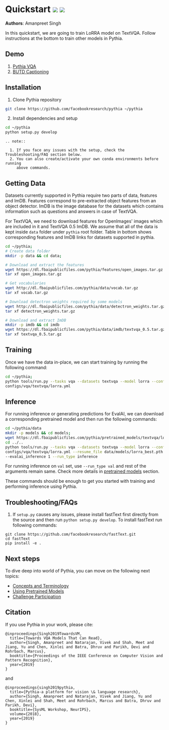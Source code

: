 # Quickstart [![](https://colab.research.google.com/assets/colab-badge.svg)](https://colab.research.google.com/drive/1Z9fsh10rFtgWe4uy8nvU4mQmqdokdIRR) [![](https://circleci.com/gh/facebookresearch/pythia.svg?style=svg)](https://circleci.com/gh/facebookresearch/pythia)


**Authors**: Amanpreet Singh

In this quickstart, we are going to train LoRRA model on TextVQA. Follow instructions at the bottom
to train other models in Pythia.

## Demo

1. [Pythia VQA](https://colab.research.google.com/drive/1Z9fsh10rFtgWe4uy8nvU4mQmqdokdIRR) 
2. [BUTD Captioning](https://colab.research.google.com/drive/1vzrxDYB0vxtuUy8KCaGxm--nDCJvyBSg)

## Installation

1. Clone Pythia repository

```bash
git clone https://github.com/facebookresearch/pythia ~/pythia
```

2. Install dependencies and setup

```bash
cd ~/pythia
python setup.py develop
```

```eval_rst
.. note::

  1. If you face any issues with the setup, check the Troubleshooting/FAQ section below.
  2. You can also create/activate your own conda environments before running
     above commands.
```

## Getting Data

Datasets currently supported in Pythia require two parts of data, features and ImDB.
Features correspond to pre-extracted object features from an object detector. ImDB
is the image database for the datasets which contains information such as questions
and answers in case of TextVQA.

For TextVQA, we need to download features for OpenImages' images which are included
in it and TextVQA 0.5 ImDB. We assume that all of the data is kept inside `data`
folder under `pythia` root folder. Table in bottom shows corresponding features
and ImDB links for datasets supported in pythia.

```bash
cd ~/pythia;
# Create data folder
mkdir -p data && cd data;

# Download and extract the features
wget https://dl.fbaipublicfiles.com/pythia/features/open_images.tar.gz
tar xf open_images.tar.gz

# Get vocabularies
wget http://dl.fbaipublicfiles.com/pythia/data/vocab.tar.gz
tar xf vocab.tar.gz

# Download detectron weights required by some models
wget http://dl.fbaipublicfiles.com/pythia/data/detectron_weights.tar.gz
tar xf detectron_weights.tar.gz

# Download and extract ImDB
mkdir -p imdb && cd imdb
wget https://dl.fbaipublicfiles.com/pythia/data/imdb/textvqa_0.5.tar.gz
tar xf textvqa_0.5.tar.gz
```

## Training

Once we have the data in-place, we can start training by running the following command:

```bash
cd ~/pythia;
python tools/run.py --tasks vqa --datasets textvqa --model lorra --config \
configs/vqa/textvqa/lorra.yml
```

## Inference

For running inference or generating predictions for EvalAI, we can download
a corresponding pretrained model and then run the following commands:

```bash
cd ~/pythia/data
mkdir -p models && cd models;
wget https://dl.fbaipublicfiles.com/pythia/pretrained_models/textvqa/lorra_best.pth
cd ../..
python tools/run.py --tasks vqa --datasets textvqa --model lorra --config \
configs/vqa/textvqa/lorra.yml --resume_file data/models/lorra_best.pth \
--evalai_inference 1 --run_type inference
```

For running inference on `val` set, use `--run_type val` and rest of the arguments remain same.
Check more details in [pretrained models](pretrained_models) section.

These commands should be enough to get you started with training and performing inference using Pythia.

## Troubleshooting/FAQs

1. If `setup.py` causes any issues, please install fastText first directly from the source and
then run `python setup.py develop`. To install fastText run following commands:

```
git clone https://github.com/facebookresearch/fastText.git
cd fastText
pip install -e .
```

## Next steps

To dive deep into world of Pythia, you can move on the following next topics:

- [Concepts and Terminology](./concepts)
- [Using Pretrained Models](./pretrained_models)
- [Challenge Participation](./challenge)

## Citation

If you use Pythia in your work, please cite:

```text
@inproceedings{Singh2019TowardsVM,
  title={Towards VQA Models That Can Read},
  author={Singh, Amanpreet and Natarajan, Vivek and Shah, Meet and Jiang, Yu and Chen, Xinlei and Batra, Dhruv and Parikh, Devi and Rohrbach, Marcus},
  booktitle={Proceedings of the IEEE Conference on Computer Vision and Pattern Recognition},
  year={2019}
}
```

and

```text
@inproceedings{singh2019pythia,
  title={Pythia-a platform for vision \& language research},
  author={Singh, Amanpreet and Natarajan, Vivek and Jiang, Yu and Chen, Xinlei and Shah, Meet and Rohrbach, Marcus and Batra, Dhruv and Parikh, Devi},
  booktitle={SysML Workshop, NeurIPS},
  volume={2018},
  year={2019}
}
```
